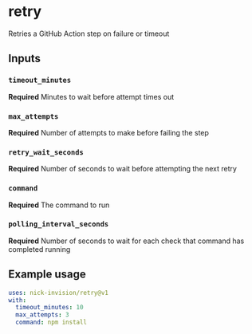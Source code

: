 # retry
Retries a GitHub Action step on failure or timeout

## Inputs

### `timeout_minutes`

**Required** Minutes to wait before attempt times out

### `max_attempts`

**Required** Number of attempts to make before failing the step

### `retry_wait_seconds`

**Required** Number of seconds to wait before attempting the next retry

### `command`

**Required** The command to run

### `polling_interval_seconds`

**Required** Number of seconds to wait for each check that command has completed running

## Example usage

``` yaml
uses: nick-invision/retry@v1
with:
  timeout_minutes: 10
  max_attempts: 3
  command: npm install
```